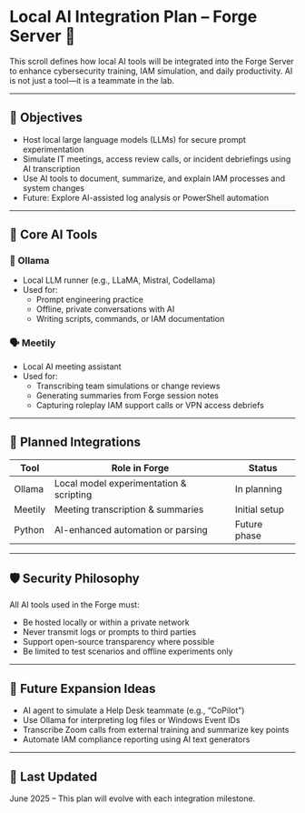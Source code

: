 # Local AI Integration Plan – Forge Server 🧠

This scroll defines how local AI tools will be integrated into the Forge Server to enhance cybersecurity training, IAM simulation, and daily productivity. AI is not just a tool—it is a teammate in the lab.

---

## 🎯 Objectives

- Host local large language models (LLMs) for secure prompt experimentation
- Simulate IT meetings, access review calls, or incident debriefings using AI transcription
- Use AI tools to document, summarize, and explain IAM processes and system changes
- Future: Explore AI-assisted log analysis or PowerShell automation

---

## 🔧 Core AI Tools

### 🧠 Ollama
- Local LLM runner (e.g., LLaMA, Mistral, Codellama)
- Used for:
  - Prompt engineering practice
  - Offline, private conversations with AI
  - Writing scripts, commands, or IAM documentation

### 🗣️ Meetily
- Local AI meeting assistant
- Used for:
  - Transcribing team simulations or change reviews
  - Generating summaries from Forge session notes
  - Capturing roleplay IAM support calls or VPN access debriefs

---

## 📍 Planned Integrations

| Tool     | Role in Forge                           | Status         |
|----------|------------------------------------------|----------------|
| Ollama   | Local model experimentation & scripting  | In planning    |
| Meetily  | Meeting transcription & summaries        | Initial setup  |
| Python   | AI-enhanced automation or parsing        | Future phase   |

---

## 🛡️ Security Philosophy

All AI tools used in the Forge must:
- Be hosted locally or within a private network
- Never transmit logs or prompts to third parties
- Support open-source transparency where possible
- Be limited to test scenarios and offline experiments only

---

## 🔮 Future Expansion Ideas

- AI agent to simulate a Help Desk teammate (e.g., “CoPilot”)
- Use Ollama for interpreting log files or Windows Event IDs
- Transcribe Zoom calls from external training and summarize key points
- Automate IAM compliance reporting using AI text generators

---

## 📎 Last Updated

June 2025 – This plan will evolve with each integration milestone.
